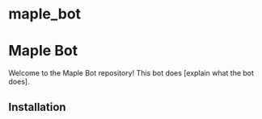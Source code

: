 # maple_bot


# Maple Bot

Welcome to the Maple Bot repository! This bot does [explain what the bot does].

## Installation
 
